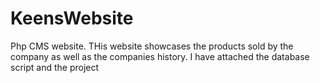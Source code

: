 # KeensWebsite
Php CMS website.
THis website showcases the products sold by the company as well as the companies history.
I have attached the database script and the project
